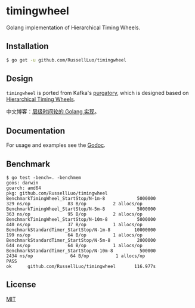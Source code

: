 # timingwheel

Golang implementation of Hierarchical Timing Wheels.


## Installation

```bash
$ go get -u github.com/RussellLuo/timingwheel
```


## Design

`timingwheel` is ported from Kafka's [purgatory][1], which is designed based on [Hierarchical Timing Wheels][2].

中文博客：[层级时间轮的 Golang 实现][3]。


## Documentation

For usage and examples see the [Godoc][4].


## Benchmark

```
$ go test -bench=. -benchmem
goos: darwin
goarch: amd64
pkg: github.com/RussellLuo/timingwheel
BenchmarkTimingWheel_StartStop/N-1m-8            5000000               329 ns/op              83 B/op          2 allocs/op
BenchmarkTimingWheel_StartStop/N-5m-8            5000000               363 ns/op              95 B/op          2 allocs/op
BenchmarkTimingWheel_StartStop/N-10m-8           5000000               440 ns/op              37 B/op          1 allocs/op
BenchmarkStandardTimer_StartStop/N-1m-8         10000000               199 ns/op              64 B/op          1 allocs/op
BenchmarkStandardTimer_StartStop/N-5m-8          2000000               644 ns/op              64 B/op          1 allocs/op
BenchmarkStandardTimer_StartStop/N-10m-8          500000              2434 ns/op              64 B/op          1 allocs/op
PASS
ok      github.com/RussellLuo/timingwheel       116.977s
```


## License

[MIT][5]


[1]: https://www.confluent.io/blog/apache-kafka-purgatory-hierarchical-timing-wheels/
[2]: http://www.cs.columbia.edu/~nahum/w6998/papers/ton97-timing-wheels.pdf
[3]: http://russellluo.com/2018/10/golang-implementation-of-hierarchical-timing-wheels.html
[4]: https://godoc.org/github.com/RussellLuo/timingwheel
[5]: http://opensource.org/licenses/MIT
